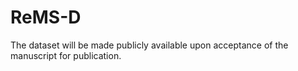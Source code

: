 # ReMS-D
The dataset will be made publicly available upon acceptance of the manuscript for publication.
